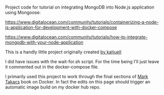 Project code for tutorial on integrating MongoDB into Node.js application using Mongoose:

https://www.digitalocean.com/community/tutorials/containerizing-a-node-js-application-for-development-with-docker-compose

https://www.digitalocean.com/community/tutorials/how-to-integrate-mongodb-with-your-node-application


This is a handly little project originally created [by katjuell](https://katjuell.site/)

I did have issues with the wait-for.sh script.  For the time being I'll just leave it commented out in the docker-compose file.  

I primarily used this project to work through the final sections of [Mark Takacs](https://takacsmark.com/) book on Docker.  In fact the edits on this page should trigger an automatic image build on my docker hub repo.